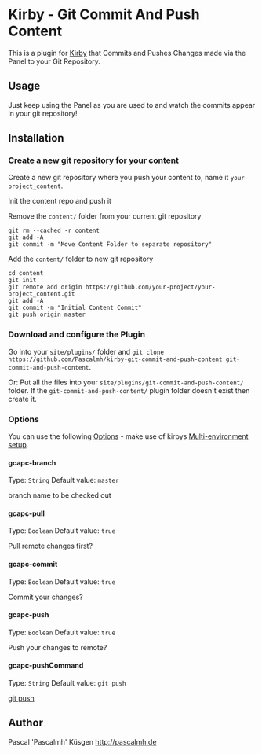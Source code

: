# Kirby - Git Commit And Push Content

This is a plugin for [Kirby](http://getkirby.com/) that Commits and Pushes Changes made via the Panel to your Git Repository.

## Usage 

Just keep using the Panel as you are used to and watch the commits appear in your git repository!

## Installation

### Create a new git repository for your content

Create a new git repository where you push your content to, name it `your-project_content`.

Init the content repo and push it

Remove the `content/` folder from your current git repository
```
git rm --cached -r content
git add -A
git commit -m "Move Content Folder to separate repository"
``` 

Add the `content/` folder to new git repository

```
cd content
git init
git remote add origin https://github.com/your-project/your-project_content.git
git add -A
git commit -m "Initial Content Commit"
git push origin master
```

### Download and configure the Plugin

Go into your `site/plugins/` folder and  `git clone https://github.com/Pascalmh/kirby-git-commit-and-push-content git-commit-and-push-content`.

Or: Put all the files into your `site/plugins/git-commit-and-push-content/` folder. If the `git-commit-and-push-content/` plugin folder doesn't exist then create it.

### Options

You can use the following [Options](http://getkirby.com/docs/advanced/options) - make use of kirbys [Multi-environment setup](http://getkirby.com/blog/multi-environment-setup).

#### gcapc-branch
Type: `String`
Default value: `master`

branch name to be checked out

#### gcapc-pull
Type: `Boolean`
Default value: `true`
 
Pull remote changes first?

#### gcapc-commit
Type: `Boolean`
Default value: `true`
 
Commit your changes?

#### gcapc-push
Type: `Boolean`
Default value: `true`
 
Push your changes to remote?

#### gcapc-pushCommand
Type: `String`
Default value: `git push`

[git push](http://git-scm.com/docs/git-push)

## Author

Pascal 'Pascalmh' Küsgen <http://pascalmh.de>
